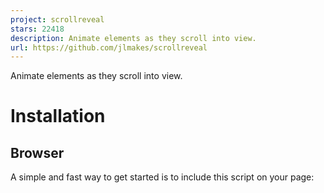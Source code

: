 ```yaml
---
project: scrollreveal
stars: 22418
description: Animate elements as they scroll into view.
url: https://github.com/jlmakes/scrollreveal
---
```


  

Animate elements as they scroll into view.

  

Installation
============

Browser
-------

A simple and fast way to get started is to include this script on your page:

<script src\="https://unpkg.com/scrollreveal"\></script\>

This will create the global variable `ScrollReveal`

> Be careful using this method in production. Without specifying a fixed version number, Unpkg may delay your page load while it resolves the latest version. Learn more at unpkg.com

Module
------

$ npm install scrollreveal

#### CommonJS

const ScrollReveal \= require('scrollreveal')

#### ES2015

import ScrollReveal from 'scrollreveal'

  

Usage
=====

Installation provides us with the constructor function `ScrollReveal()`. Calling this function returns the ScrollReveal instance, the “brain” behind the magic.

> ScrollReveal employs the singleton pattern; no matter how many times the constructor is called, it will always return the same instance. This means we can call it anywhere, worry-free.

There’s a lot we can do with this instance, but most of the time we’ll be using the `reveal()` method to create animation. Fundamentally, this is how to use ScrollReveal:

<h1 class\="headline"\>
	Widget Inc.
</h1\>

ScrollReveal().reveal('.headline')

**🔎 See this demo live on JSBin**

  

* * *

### The full documentation can be found at https://scrollrevealjs.org

> If you’re using an older version of ScrollReveal, you can find legacy documentation in the wiki

* * *

  
  

License
=======

**For commercial sites, themes, projects, and applications, keep your source code private/proprietary by purchasing a Commercial License.**

Licensed under the GNU General Public License 3.0 for compatible open source projects and non-commercial use.

  

Copyright 2023 Fisssion LLC
